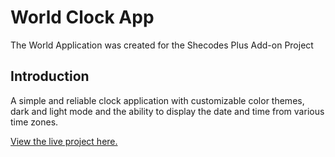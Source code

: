 # World Clock App

The World Application was created for the Shecodes Plus Add-on Project

## Introduction

A simple and reliable clock application with customizable color themes, dark and light mode and the ability to display the date and time from various time zones.

[View the live project here.](https://worldclockjs123.netlify.app/)
